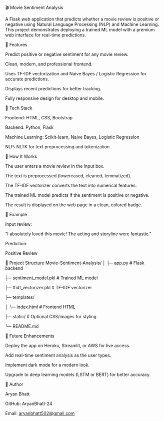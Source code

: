 🎬 Movie Sentiment Analysis

A Flask web application that predicts whether a movie review is positive or negative using Natural Language Processing (NLP) and Machine Learning. This project demonstrates deploying a trained ML model with a premium web interface for real-time predictions.

🔹 Features

Predict positive or negative sentiment for any movie review.

Clean, modern, and professional frontend.

Uses TF-IDF vectorization and Naive Bayes / Logistic Regression for accurate predictions.

Displays recent predictions for better tracking.

Fully responsive design for desktop and mobile.

🔹 Tech Stack

Frontend: HTML, CSS, Bootstrap

Backend: Python, Flask

Machine Learning: Scikit-learn, Naive Bayes, Logistic Regression

NLP: NLTK for text preprocessing and tokenization

🔹 How It Works

The user enters a movie review in the input box.

The text is preprocessed (lowercased, cleaned, lemmatized).

The TF-IDF vectorizer converts the text into numerical features.

The trained ML model predicts if the sentiment is positive or negative.

The result is displayed on the web page in a clean, colored badge.

🔹 Example

Input review:

"I absolutely loved this movie! The acting and storyline were fantastic."


Prediction:

Positive Review

🔹 Project Structure
Movie-Sentiment-Analysis/
│
├─ app.py                  # Flask backend  

├─ sentiment_model.pkl      # Trained ML model  

├─ tfidf_vectorizer.pkl     # TF-IDF vectorizer  

├─ templates/  

│   └─ index.html           # Frontend HTML  

├─ static/                  # Optional CSS/images for styling  

└─ README.md

🔹 Future Enhancements

Deploy the app on Heroku, Streamlit, or AWS for live access.

Add real-time sentiment analysis as the user types.

Implement dark mode for a modern look.

Upgrade to deep learning models (LSTM or BERT) for better accuracy.

🔹 Author

Aryan Bhatt

GitHub: AryanBhatt-24

Email: aryanbhatt502@gmail.com
